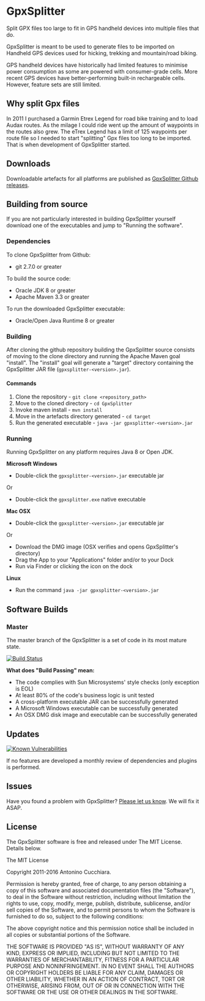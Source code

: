 # GpxSplitter #

Split GPX files too large to fit in GPS handheld devices into multiple files 
that do.

GpxSplitter is meant to be used to generate files to be imported on Handheld 
GPS devices used for hicking, trekking and mountain/road biking.

GPS handheld devices have historically had limited features to minimise power 
consumption as some are powered with consumer-grade cells.
More recent GPS devices have better-performing built-in rechargeable cells. 
However, feature sets are still limited.

## Why split Gpx files ##

In 2011 I purchased a Garmin Etrex Legend for road bike training and to load 
Audax routes.
As the milage I could ride went up the amount of waypoints in the routes also 
grew.
The eTrex Legend has a limit of 125 waypoints per route file so I needed to 
start "splitting" Gpx files too long to be imported.
That is when development of GpxSplitter started.

## Downloads ##

Downloadable artefacts for all platforms are published as [GpxSplitter Github releases](https://github.com/AntoCuc/GpxSplitter/releases).

## Building from source ##

If you are not particularly interested in building GpxSplitter yourself
download one of the executables and jump to "Running the software".

### Dependencies ###

To clone GpxSplitter from Github:
 - git 2.7.0 or greater

To build the source code:
 - Oracle JDK 8 or greater
 - Apache Maven 3.3 or greater
 
To run the downloaded GpxSplitter executable:
 - Oracle/Open Java Runtime 8 or greater

### Building ###

After cloning the github repository building the GpxSplitter source consists of
moving to the clone directory and running the Apache Maven goal "install".
The "install" goal will generate a "target" directory containing the GpxSplitter
JAR file (`gpxsplitter-<version>.jar`).

#### Commands ####

 1. Clone the repository - `git clone <repository_path>`
 2. Move to the cloned directory - `cd GpxSplitter`
 3. Invoke maven install - `mvn install`
 4. Move in the artefacts directory generated - `cd target`
 5. Run the generated executable - `java -jar gpxsplitter-<version>.jar`

### Running ###

Running GpxSplitter on any platform requires Java 8 or Open JDK.

__Microsoft Windows__

 - Double-click the `gpxsplitter-<version>.jar` executable jar
 
Or
 
 - Double-click the `gpxsplitter.exe` native executable

__Mac OSX__

 - Double-click the `gpxsplitter-<version>.jar` executable jar

Or

 - Download the DMG image (OSX verifies and opens GpxSplitter's directory)
 - Drag the App to your "Applications" folder and/or to your Dock
 - Run via Finder or clicking the icon on the dock

__Linux__

 - Run the command `java -jar gpxsplitter-<version>.jar`

## Software Builds ##

### Master ###

The master branch of the GpxSplitter is a set of code in its most mature state.

[![Build Status](https://travis-ci.org/AntoCuc/GpxSplitter.svg)](https://travis-ci.org/AntoCuc/GpxSplitter)

__What does "Build Passing" mean:__

 - The code complies with Sun Microsystems' style checks (only exception is EOL)
 - At least 80% of the code's business logic is unit tested
 - A cross-platform executable JAR can be successfully generated
 - A Microsoft Windows executable can be successfully generated
 - An OSX DMG disk image and executable can be successfully generated

## Updates ##

[![Known Vulnerabilities](https://snyk.io/test/github/antocuc/gpxsplitter/badge.svg?targetFile=pom.xml)](https://snyk.io/test/github/antocuc/gpxsplitter?targetFile=pom.xml)

If no features are developed a monthly review of dependencies and plugins is 
performed.

## Issues ##

Have you found a problem with GpxSplitter? 
[Please let us know](https://github.com/AntoCuc/GpxSplitter/issues).
We will fix it ASAP.

## License ##

The GpxSplitter software is free and released under The MIT License. 
Details below.

The MIT License 

Copyright 2011-2016 Antonino Cucchiara. 

Permission is hereby granted, free of charge, to any person obtaining a copy 
of this software and associated documentation files (the "Software"), to deal 
in the Software without restriction, including without limitation the rights 
to use, copy, modify, merge, publish, distribute, sublicense, and/or sell 
copies of the Software, and to permit persons to whom the Software is 
furnished to do so, subject to the following conditions: 

The above copyright notice and this permission notice shall be included in 
all copies or substantial portions of the Software. 

THE SOFTWARE IS PROVIDED "AS IS", WITHOUT WARRANTY OF ANY KIND, EXPRESS OR 
IMPLIED, INCLUDING BUT NOT LIMITED TO THE WARRANTIES OF MERCHANTABILITY, 
FITNESS FOR A PARTICULAR PURPOSE AND NONINFRINGEMENT. IN NO EVENT SHALL THE 
AUTHORS OR COPYRIGHT HOLDERS BE LIABLE FOR ANY CLAIM, DAMAGES OR OTHER 
LIABILITY, WHETHER IN AN ACTION OF CONTRACT, TORT OR OTHERWISE, ARISING FROM, 
OUT OF OR IN CONNECTION WITH THE SOFTWARE OR THE USE OR OTHER DEALINGS IN 
THE SOFTWARE. 

